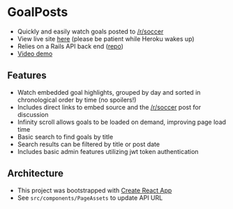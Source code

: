 # GoalPosts
* Quickly and easily watch goals posted to [/r/soccer](http://www.reddit.com/r/soccer)
* View live site [here](https://goalposts-fe.herokuapp.com/) (please be patient while Heroku wakes up)
* Relies on a Rails API back end ([repo](https://github.com/davidtom/goalposts-api))
* [Video demo](https://www.youtube.com/watch?v=gYBnEtYsUD0&feature=youtu.be)

## Features
* Watch embedded goal highlights, grouped by day and sorted in chronological order by time (no spoilers!)
* Includes direct links to embed source and the [/r/soccer](http://www.reddit.com/r/soccer) post for discussion
* Infinity scroll allows goals to be loaded on demand, improving page load time
* Basic search to find goals by title
* Search results can be filtered by title or post date
* Includes basic admin features utilizing jwt token authentication

## Architecture
* This project was bootstrapped with [Create React App](https://github.com/facebookincubator/create-react-app)
* See ```src/components/PageAssets``` to update API URL
